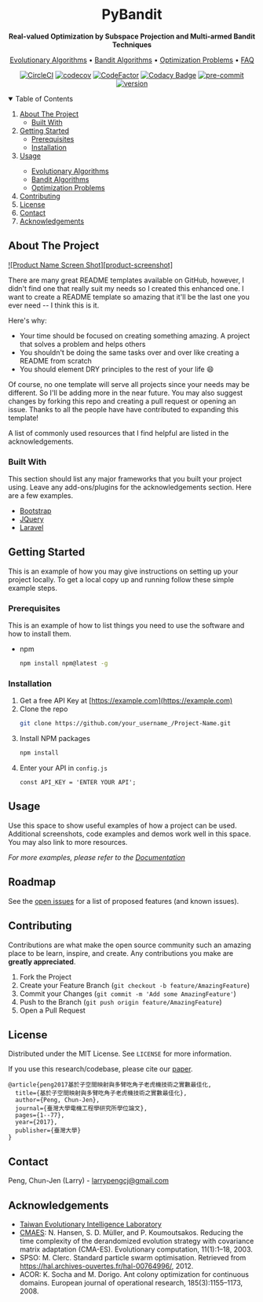 <div align="center">

# PyBandit
**Real-valued Optimization by Subspace Projection and Multi-armed Bandit Techniques**


<p align="center">
  <a href="#available-evolutionary-algorithms">Evolutionary Algorithms</a> •
  <a href="#available-bandit-algorithms">Bandit Algorithms</a> •
  <a href="#available-optimization-problems">Optimization Problems</a> •
  <a href="#faq">FAQ</a>
</p>

[![CircleCI](https://circleci.com/gh/Cinnamon/lib-ocr.svg?style=shield&circle-token=1b052e68bc555e127fe126783fcccea69b6619b3)](https://app.circleci.com/pipelines/github/Cinnamon/lib-ocr/)
[![codecov](https://codecov.io/gh/Cinnamon/lib-table/branch/master/graph/badge.svg?token=KN45YUU644)](https://codecov.io/gh/Cinnamon/lib-table)
[![CodeFactor](https://www.codefactor.io/repository/github/cinnamon/lib-table/badge?s=6536d686d2c75baafdc7322c3dc7439c7b7ea65c)](https://www.codefactor.io/repository/github/cinnamon/lib-table)
[![Codacy Badge](https://app.codacy.com/project/badge/Grade/75a23726fbfd4ea4bece57e257e521e5)](https://www.codacy.com?utm_source=github.com&amp;utm_medium=referral&amp;utm_content=Cinnamon/lib-table&amp;utm_campaign=Badge_Grade)
[![pre-commit](https://img.shields.io/badge/pre--commit-enabled-brightgreen?logo=pre-commit&logoColor=white)](https://github.com/pre-commit/pre-commit)
[![version](https://img.shields.io/badge/version-v0.0.1-green)](https://github.com/chunjenpeng/pyBandit/tree/master/README.md)

</div>

<!-- TABLE OF CONTENTS -->
<details open="open">
  <summary>Table of Contents</summary>
  <ol>
    <li>
      <a href="#about-the-project">About The Project</a>
      <ul>
        <li><a href="#built-with">Built With</a></li>
      </ul>
    </li>
    <li>
      <a href="#getting-started">Getting Started</a>
      <ul>
        <li><a href="#prerequisites">Prerequisites</a></li>
        <li><a href="#installation">Installation</a></li>
      </ul>
    </li>
    <li><a href="#usage">Usage</a></li>
      <ul>
        <li><a href="#evolutionary-algorithms">Evolutionary Algorithms</a></li>
        <li><a href="#bandit-algorithms">Bandit Algorithms</a></li>
        <li><a href="#optimization-problems">Optimization Problems</a></li>
      </ul>
    <li><a href="#contributing">Contributing</a></li>
    <li><a href="#license">License</a></li>
    <li><a href="#contact">Contact</a></li>
    <li><a href="#acknowledgements">Acknowledgements</a></li>
  </ol>
</details>



<!-- ABOUT THE PROJECT -->
## About The Project

[![Product Name Screen Shot][product-screenshot]](https://example.com)

There are many great README templates available on GitHub, however, I didn't find one that really suit my needs so I created this enhanced one. I want to create a README template so amazing that it'll be the last one you ever need -- I think this is it.

Here's why:
* Your time should be focused on creating something amazing. A project that solves a problem and helps others
* You shouldn't be doing the same tasks over and over like creating a README from scratch
* You should element DRY principles to the rest of your life :smile:

Of course, no one template will serve all projects since your needs may be different. So I'll be adding more in the near future. You may also suggest changes by forking this repo and creating a pull request or opening an issue. Thanks to all the people have have contributed to expanding this template!

A list of commonly used resources that I find helpful are listed in the acknowledgements.

### Built With

This section should list any major frameworks that you built your project using. Leave any add-ons/plugins for the acknowledgements section. Here are a few examples.
* [Bootstrap](https://getbootstrap.com)
* [JQuery](https://jquery.com)
* [Laravel](https://laravel.com)



<!-- GETTING STARTED -->
## Getting Started

This is an example of how you may give instructions on setting up your project locally.
To get a local copy up and running follow these simple example steps.

### Prerequisites

This is an example of how to list things you need to use the software and how to install them.
* npm
  ```sh
  npm install npm@latest -g
  ```

### Installation

1. Get a free API Key at [https://example.com](https://example.com)
2. Clone the repo
   ```sh
   git clone https://github.com/your_username_/Project-Name.git
   ```
3. Install NPM packages
   ```sh
   npm install
   ```
4. Enter your API in `config.js`
   ```JS
   const API_KEY = 'ENTER YOUR API';
   ```



<!-- USAGE EXAMPLES -->
## Usage

Use this space to show useful examples of how a project can be used. Additional screenshots, code examples and demos work well in this space. You may also link to more resources.

_For more examples, please refer to the [Documentation](https://example.com)_



<!-- ROADMAP -->
## Roadmap

See the [open issues](https://github.com/othneildrew/Best-README-Template/issues) for a list of proposed features (and known issues).



<!-- CONTRIBUTING -->
## Contributing

Contributions are what make the open source community such an amazing place to be learn, inspire, and create. Any contributions you make are **greatly appreciated**.

1. Fork the Project
2. Create your Feature Branch (`git checkout -b feature/AmazingFeature`)
3. Commit your Changes (`git commit -m 'Add some AmazingFeature'`)
4. Push to the Branch (`git push origin feature/AmazingFeature`)
5. Open a Pull Request



<!-- LICENSE -->
## License

Distributed under the MIT License. See `LICENSE` for more information.

If you use this research/codebase, please cite our [paper](https://www.airitilibrary.com/Publication/alDetailedMesh?docid=U0001-3107201705294100).
```
@article{peng2017基於子空間映射與多臂吃角子老虎機技術之實數最佳化,
  title={基於子空間映射與多臂吃角子老虎機技術之實數最佳化},
  author={Peng, Chun-Jen},
  journal={臺灣大學電機工程學研究所學位論文},
  pages={1--77},
  year={2017},
  publisher={臺灣大學}
}
```


<!-- CONTACT -->
## Contact

Peng, Chun-Jen (Larry) - larrypengcj@gmail.com


<!-- ACKNOWLEDGEMENTS -->
## Acknowledgements
* [Taiwan Evolutionary Intelligence Laboratory](https://teilab.ee.ntu.edu.tw/#/home)
* [CMAES](https://github.com/CMA-ES/pycma): N. Hansen, S. D. Müller, and P. Koumoutsakos. Reducing the time complexity of the derandomized evolution strategy with covariance matrix adaptation (CMA-ES). Evolutionary computation, 11(1):1–18, 2003.
* SPSO: M. Clerc. Standard particle swarm optimisation. Retrieved from https://hal.archives-ouvertes.fr/hal-00764996/, 2012. 
* ACOR: K. Socha and M. Dorigo. Ant colony optimization for continuous domains. European journal of operational research, 185(3):1155–1173, 2008.


